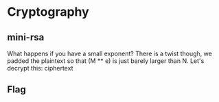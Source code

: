 # Cryptography

## mini-rsa

What happens if you have a small exponent? There is a twist though, we padded the plaintext so that (M ** e) is just barely larger than N. Let's decrypt this: ciphertext

## Flag

> 